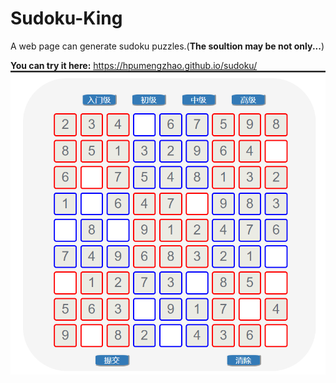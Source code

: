 # Sudoku-King
A web page can generate sudoku puzzles.(**The soultion may be not only...**)

**You can try it here:** https://hpumengzhao.github.io/sudoku/ 
![](https://github.com/hpumengzhao/Sudoku-King/blob/master/preview.png)

